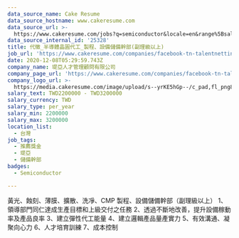 ```yaml
---
data_source_name: Cake Resume
data_source_hostname: www.cakeresume.com
data_source_url: >-
  https://www.cakeresume.com/jobs?q=semiconductor&locale=en&range%5Bsalary_range%5D%5Bmin%5D=1000000
data_source_internal_id: '25328'
title: 代徵_半導體晶圓代工_製程、設備儲備幹部(副理級以上)
job_url: 'https://www.cakeresume.com/companies/facebook-tn-talentnetting/jobs/6592c6'
date: 2020-12-08T05:29:59.743Z
company_name: 堤亞人才管理顧問有限公司
company_page_url: 'https://www.cakeresume.com/companies/facebook-tn-talentnetting'
company_logo_url: >-
  https://media.cakeresume.com/image/upload/s--yrKE5hGp--/c_pad,fl_png8,h_200,w_200/v1582014654/rdfxdke5ayxkuyqlzatu.png
salary_text: TWD2200000 - TWD3200000
salary_currency: TWD
salary_type: per_year
salary_min: 2200000
salary_max: 3200000
location_list:
  - 台灣
job_tags:
  - 推薦獎金
  - 堤亞
  - 儲備幹部
badges:
  - Semiconductor

---
```


黃光、蝕刻、薄膜、擴散、洗凈、CMP 製程、設備儲備幹部（副理級以上） 1、領導部門同仁達成生產目標和上級交付之任務 2、透過不斷地改善，提升設備稼動率及產品良率 3、建立彈性代工能量 4、建立邏輯產品量產實力 5、有效溝通、凝聚向心力 6、人才培育訓練 7、成本控制